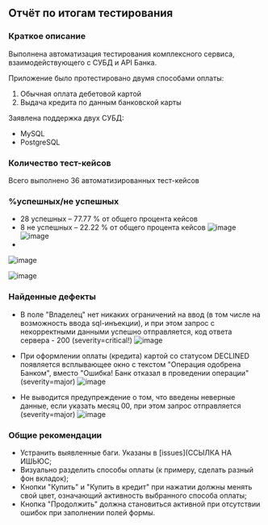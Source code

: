 ## Отчёт по итогам тестирования

### Краткое описание

Выполнена автоматизация тестирования комплексного сервиса, взаимодействующего с СУБД и API Банка.

Приложение было протестировано двумя способами оплаты:
1. Обычная оплата дебетовой картой
2. Выдача кредита по данным банковской карты

Заявлена поддержка двух СУБД:
* MySQL
* PostgreSQL


### Количество тест-кейсов
Всего выполнено 36 автоматизированных тест-кейсов

### %успешных/не успешных
* 28 успешных – 77.77 % от общего процента кейсов
* 8 не успешных – 22.22 % от общего процента кейсов
  ![image](https://github.com/user-attachments/assets/33f8cac3-bd28-4888-b0e9-760e41c42cfc)
  ![image](https://github.com/user-attachments/assets/9f783851-aa3a-442c-adec-aa329c1e87b3)
* 
![image](https://github.com/user-attachments/assets/e62177b7-2e18-406c-8e5e-a599d3c43608)

![image](https://github.com/user-attachments/assets/9886b6ed-b32c-4aee-a8e9-e766ae7c0ef4)



### Найденные дефекты

* В поле "Владелец" нет никаких ограничений на ввод (в том числе на возможность ввода sql-инъекции), и при этом запрос с некорректными данными успешно отправляется, код ответа сервера - 200 (severity=critical!)
  ![image](https://github.com/user-attachments/assets/a2b5492a-6366-4739-a36f-d2b939f5ffda)


* При оформлении оплаты (кредита) картой со статусом DECLINED появляется всплывающее окно с текстом "Операция одобрена Банком", вместо "Ошибка! Банк отказал в проведении операции" (severity=major)
  ![image](https://github.com/user-attachments/assets/24a97b84-7354-4496-b57f-acc1129d81b1)

* Не выводится предупреждение о том, что введены неверные данные, если указать месяц 00, при этом запрос отправляется (severity=major)
  ![image](https://github.com/user-attachments/assets/10d9eed8-dd60-4858-ad91-953a483a8b4e)


### Общие рекомендации
* Устранить выявленные баги. Указаны в [issues](ССЫЛКА НА ИШЬЮС;
* Визуально разделить способы оплаты (к примеру, сделать разный фон вкладок);
* Кнопки "Купить" и "Купить в кредит" при нажатии должны менять свой цвет, означающий активность выбранного способа оплаты;
* Кнопка "Продолжить" должна становиться активной при отсутствии ошибок при заполнении полей формы.